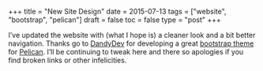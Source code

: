 +++
title = "New Site Design"
date = 2015-07-13
tags = ["website", "bootstrap", "pelican"]
draft = false
toc = false
type = "post"
+++

I&rsquo;ve updated the website with (what I hope is) a cleaner look and a bit better
navigation. Thanks go to [DandyDev](https://github.com/DandyDev) for developing a great [bootstrap theme](https://github.com/DandyDev/pelican-bootstrap3) for
[Pelican](http://blog.getpelican.com). I&rsquo;ll be continuing to tweak here and there so apologies if you find
broken links or other infelicities.
